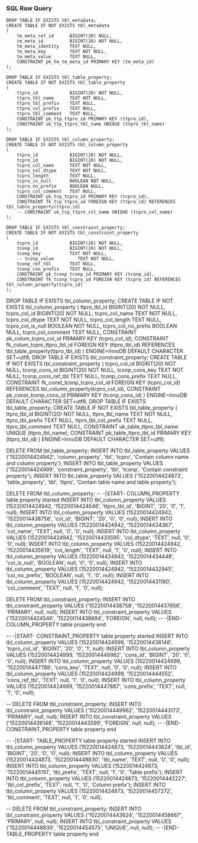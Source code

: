### SQL Raw Query
```sql_raw_table
DROP TABLE IF EXISTS tbl_metadata;
CREATE TABLE IF NOT EXISTS tbl_metadata
(
    tm_meta_ref_id      BIGINT(20) NULL,
    tm_meta_id          BIGINT(20) NOT NULL,
    tm_meta_identity    TEXT NULL,
    tm_meta_key         TEXT NOT NULL,
    tm_meta_value       TEXT NULL,
    CONSTRAINT pk_tm_tm_meta_id PRIMARY KEY (tm_meta_id)
);

DROP TABLE IF EXISTS tbl_table_property;
CREATE TABLE IF NOT EXISTS tbl_table_property
(
    ttpro_id            BIGINT(20) NOT NULL,
    ttpro_tbl_name      TEXT NOT NULL,
    ttpro_tbl_prefix    TEXT NULL,
    ttpro_col_prefix    TEXT NULL,
    ttpro_tbl_comment   TEXT NULL,
    CONSTRAINT pk_ttp_ttpro_id PRIMARY KEY (ttpro_id),
    CONSTRAINT uk_ttp_ttpro_tbl_name UNIQUE (ttpro_tbl_name)
);

DROP TABLE IF EXISTS tbl_column_property;
CREATE TABLE IF NOT EXISTS tbl_column_property
(
    ttpro_id            BIGINT(20) NOT NULL,
    tcpro_id            BIGINT(20) NOT NULL,
    tcpro_col_name      TEXT NOT NULL,
    tcpro_col_dtype     TEXT NOT NULL,
    tcpro_length        TEXT NULL,
    tcpro_is_null       BOOLEAN NOT NULL,
    tcpro_no_prefix     BOOLEAN NULL,
    tcpro_col_comment   TEXT NULL,
    CONSTRAINT pk_tcp_tcpro_id PRIMARY KEY (tcpro_id),
    CONSTRAINT fk_tcp_ttpro_id FOREIGN KEY (ttpro_id) REFERENCES tbl_table_property(ttpro_id)
    -- CONSTRAINT uk_tcp_ttpro_col_name UNIQUE (tcpro_col_name)
);

DROP TABLE IF EXISTS tbl_constraint_property;
CREATE TABLE IF NOT EXISTS tbl_constraint_property
(
    tcpro_id            BIGINT(20) NOT NULL,
    tconp_id            BIGINT(20) NOT NULL,
    tconp_key           TEXT NOT NULL,
    -- tconp_value         TEXT NOT NULL,
    tconp_ref_tbl       TEXT NULL,
    tconp_con_prefix    TEXT NULL,
    CONSTRAINT pk_tconp_tconp_id PRIMARY KEY (tconp_id),
    CONSTRAINT fk_tconp_tcpro_id FOREIGN KEY (tcpro_id) REFERENCES tbl_column_property(tcpro_id)
);
```


DROP TABLE IF EXISTS tbl_column_property;
CREATE TABLE IF NOT EXISTS tbl_column_property
(
    ttpro_tbl_id                    BIGINT(20)        NOT NULL,
    tcpro_col_id                    BIGINT(20)        NOT NULL,
    tcpro_col_name                  TEXT              NOT NULL,
    tcpro_col_dtype                 TEXT              NOT NULL,
    tcpro_col_length                TEXT              NULL,
    tcpro_col_is_null               BOOLEAN           NOT NULL,
    tcpro_col_no_prefix             BOOLEAN           NULL,
    tcpro_col_comment               TEXT              NULL,
    CONSTRAINT                      pk_colum_tcpro_col_id PRIMARY KEY (tcpro_col_id),
    CONSTRAINT                      fk_colum_tcpro_ttpro_tbl_id FOREIGN KEY (ttpro_tbl_id) REFERENCES tbl_table_property(ttpro_tbl_id)
) ENGINE=InnoDB DEFAULT CHARACTER SET=utf8;
DROP TABLE IF EXISTS tbl_constraint_property;
CREATE TABLE IF NOT EXISTS tbl_constraint_property
(
    tcpro_col_id                    BIGINT(20)        NOT NULL,
    tconp_cons_id                   BIGINT(20)        NOT NULL,
    tconp_cons_key                  TEXT              NOT NULL,
    tconp_cons_ref_tbl              TEXT              NULL,
    tconp_cons_prefix               TEXT              NULL,
    CONSTRAINT                      fk_const_tconp_tcpro_col_id FOREIGN KEY (tcpro_col_id) REFERENCES tbl_column_property(tcpro_col_id),
    CONSTRAINT                      pk_const_tconp_cons_id PRIMARY KEY (tconp_cons_id)
) ENGINE=InnoDB DEFAULT CHARACTER SET=utf8;
DROP TABLE IF EXISTS tbl_table_property;
CREATE TABLE IF NOT EXISTS tbl_table_property
(
    ttpro_tbl_id                    BIGINT(20)        NOT NULL,
    ttpro_tbl_name                  TEXT              NOT NULL,
    ttpro_tbl_prefix                TEXT              NULL,
    ttpro_tbl_col_prefix            TEXT              NULL,
    ttpro_tbl_comment               TEXT              NULL,
    CONSTRAINT                      uk_table_ttpro_tbl_name UNIQUE (ttpro_tbl_name),
    CONSTRAINT                      pk_table_ttpro_tbl_id PRIMARY KEY (ttpro_tbl_id)
) ENGINE=InnoDB DEFAULT CHARACTER SET=utf8;


DELETE FROM tbl_table_property;
INSERT INTO tbl_table_property VALUES ('15220014424942', 'column_property', 'tbl', 'tcpro', 'Contain column name and column property');
INSERT INTO tbl_table_property VALUES ('15220014424999', 'constraint_property', 'tbl', 'tconp', 'Contain constraint property');
INSERT INTO tbl_table_property VALUES ('15220014424873', 'table_property', 'tbl', 'ttpro', 'Contain table name and table property');

DELETE FROM tbl_column_property;
-- -|START- COLUMN_PROPERTY table property started
INSERT INTO tbl_column_property VALUES (15220014424942, '15220014424546', 'ttpro_tbl_id', 'BIGINT', '20', '0', '1', null);
INSERT INTO tbl_column_property VALUES (15220014424942, '15220014438758', 'col_id', 'BIGINT', '20', '0', '0', null);
INSERT INTO tbl_column_property VALUES (15220014424942, '15220014434367', 'col_name', 'TEXT', null, '0', '0', null);
INSERT INTO tbl_column_property VALUES (15220014424942, '15220014433595', 'col_dtype', 'TEXT', null, '0', '0', null);
INSERT INTO tbl_column_property VALUES (15220014424942, '15220014435619', 'col_length', 'TEXT', null, '1', '0', null);
INSERT INTO tbl_column_property VALUES (15220014424942, '15220014434448', 'col_is_null', 'BOOLEAN', null, '0', '0', null);
INSERT INTO tbl_column_property VALUES (15220014424942, '15220014432945', 'col_no_prefix', 'BOOLEAN', null, '1', '0', null);
INSERT INTO tbl_column_property VALUES (15220014424942, '15220014431180', 'col_comment', 'TEXT', null, '1', '0', null);

DELETE FROM tbl_constraint_property;
INSERT INTO tbl_constraint_property VALUES ('15220014438758', '15220014437656', 'PRIMARY', null, null);
INSERT INTO tbl_constraint_property VALUES ('15220014424546', '15220014438884', 'FOREIGN', null, null);
-- -|END- COLUMN_PROPERTY table property end

-- -|START- CONSTRAINT_PROPERTY table property started
INSERT INTO tbl_column_property VALUES (15220014424999, '15220014436148', 'tcpro_col_id', 'BIGINT', '20', '0', '1', null);
INSERT INTO tbl_column_property VALUES (15220014424999, '15220014449962', 'cons_id', 'BIGINT', '20', '0', '0', null);
INSERT INTO tbl_column_property VALUES (15220014424999, '15220014447788', 'cons_key', 'TEXT', null, '0', '0', null);
INSERT INTO tbl_column_property VALUES (15220014424999, '15220014444552', 'cons_ref_tbl', 'TEXT', null, '1', '0', null);
INSERT INTO tbl_column_property VALUES (15220014424999, '15220014447887', 'cons_prefix', 'TEXT', null, '1', '0', null);

-- DELETE FROM tbl_constraint_property;
INSERT INTO tbl_constraint_property VALUES ('15220014449962', '15220014443173', 'PRIMARY', null, null);
INSERT INTO tbl_constraint_property VALUES ('15220014436148', '15220014443599', 'FOREIGN', null, null);
-- -|END- CONSTRAINT_PROPERTY table property end

-- -|START- TABLE_PROPERTY table property started
INSERT INTO tbl_column_property VALUES (15220014424873, '15220014443624', 'tbl_id', 'BIGINT', '20', '0', '0', null);
INSERT INTO tbl_column_property VALUES (15220014424873, '15220014448830', 'tbl_name', 'TEXT', null, '0', '0', null);
INSERT INTO tbl_column_property VALUES (15220014424873, '15220014445151', 'tbl_prefix', 'TEXT', null, '1', '0', 'Table prefix');
INSERT INTO tbl_column_property VALUES (15220014424873, '15220014442227', 'tbl_col_prefix', 'TEXT', null, '1', '0', 'Column prefix');
INSERT INTO tbl_column_property VALUES (15220014424873, '15220014457272', 'tbl_comment', 'TEXT', null, '1', '0', null);

-- DELETE FROM tbl_constraint_property;
INSERT INTO tbl_constraint_property VALUES ('15220014443624', '15220014458667', 'PRIMARY', null, null);
INSERT INTO tbl_constraint_property VALUES ('15220014448830', '15220014454575', 'UNIQUE', null, null);
-- -|END- TABLE_PROPERTY table property end